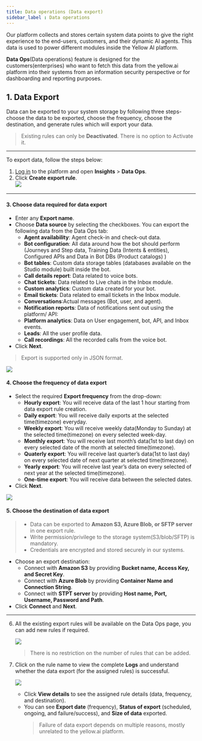 ```yaml
---
title: Data operations (Data export)
sidebar_label : Data operations
---
```


Our platform collects and stores certain system data points to give the right experience to the end-users, customers, and their dynamic AI agents. 
This data is used to power different modules inside the Yellow AI platform. 

**Data Ops**(Data operations) feature is designed for the customers(enterprises) who want to fetch this data from the yellow.ai platform into their systems from an information security perspective or for dashboarding and reporting purposes.


## 1. Data Export 

Data can be exported to your system storage by following three steps- choose the data to be exported, choose the frequency, choose the destination, and generate rules which will export your data. 

> Existing rules can only be **Deactivated**. There is no option to Activate it. 


------

To export data, follow the steps below: 

1. [Log in](https://cloud.yellow.ai/) to the platform and open **Insights** > **Data Ops**. 
2. Click **Create export rule**.       
    ![](https://i.imgur.com/f2luQiP.png)
    
-------

#### 3. Choose data required for data export 

- Enter any **Export name**. 
- Choose **Data source** by selecting the checkboxes. You can export the following data from the Data Ops tab: 
    * **Agent availability**: Agent check-in and check-out data.
    * **Bot configuration**: All data around how the bot should perform	(Journeys and Step data, Training Data (Intents & entities), Configured APIs and Data in Bot DBs (Product catalogs) )
    * **Bot tables**: Custom data storage tables (databases available on the Studio module) built inside the bot.	
    * **Call details report**: Data related to voice bots. 
    * **Chat tickets**: Data related to Live chats in the Inbox module.
    * **Custom analytics**: Custom data created for your bot. 	
    * **Email tickets**: Data related to email tickets in the Inbox module.	
    * **Conversations**:Actual messages (Bot, user, and agent).
    * **Notification reports**: Data of notifications sent out using the platform/ API: 
    * **Platform analytics**: Data on User engagement, bot, API, and Inbox events.
    * **Leads**: All the user profile data.
    * **Call recordings**: All the recorded calls from the voice bot.
- Click **Next**. 


> Export is supported only in JSON format. 


![](https://i.imgur.com/0HaT9yF.png)


#### 4. Choose the frequency of data export 

- Select the required **Export frequency** from the drop-down: 
    - **Hourly export**: You will receive data of the last 1 hour starting from data export rule creation. 
    - **Daily export**: You will receive daily exports at the selected time(timezone) everyday.
    - **Weekly export**: You will receive weekly data(Monday to Sunday) at the selected time(timezone) on every selected week-day.
    - **Monthly export**: You will receive last month’s data(1st to last day) on every selected date of the month at selected time(timezone).
    - **Quaterly export**: You will receive last quarter’s data(1st to last day) on every selected date of next quarter at selected time(timezone).
    - **Yearly export**: You will receive last year’s data on every selected of next year at the selected time(timezone). 
    - **One-time export**: You will receive data between the selected dates. 
- Click **Next**. 


![](https://i.imgur.com/Jji2bmd.png)


#### 5. Choose the destination of data export 

> - Data can be exported to **Amazon S3, Azure Blob, or SFTP server** in one export rule. 
> - Write permission/privilege to the storage system(S3/blob/SFTP) is mandatory.
> - Credentials are encrypted and stored securely in our systems.
 
- Choose an export destination: 
    - Connect with **Amazon S3** by providing **Bucket name, Access Key, and Secret Key**.
    - Connect with **Azure Blob** by providing **Container Name and Connection String**.
    - Connect with **STPT server** by providing **Host name, Port, Username, Password and Path**. 
- Click **Connect** and **Next**. 

-------

6. All the existing export rules will be available on the Data Ops page, you can add new rules if required. 

    ![](https://i.imgur.com/htPEADz.png)
    
    > There is no restriction on the number of rules that can be added. 


7. Click on the rule name to view the complete **Logs** and understand whether the data export (for the assigned rules) is successful. 

    ![](https://i.imgur.com/9851hzV.png)

    - Click **View details** to see the assigned rule details (data, frequency, and destination).    
    - You can see **Export date** (frequency), **Status of export** (scheduled, ongoing, and failure/success), and **Size of data** exported. 
        > Failure of data export depends on multiple reasons, mostly unrelated to the yellow.ai platform. 

 
 